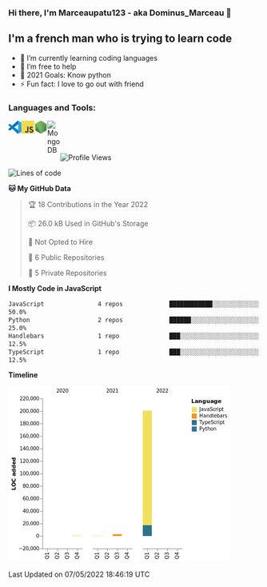 ### Hi there, I'm Marceaupatu123 - aka Dominus_Marceau 👋

## I'm a french man who is trying to learn code

- 🌱 I’m currently learning coding languages
- 👯 I’m free to help
- 🥅 2021 Goals: Know python
- ⚡ Fun fact: I love to go out with friend

### Languages and Tools:

<img align="left" alt="Visual Studio Code" width="26px" src="https://raw.githubusercontent.com/github/explore/80688e429a7d4ef2fca1e82350fe8e3517d3494d/topics/visual-studio-code/visual-studio-code.png" />
<img align="left" alt="JavaScript" width="26px" src="https://raw.githubusercontent.com/github/explore/80688e429a7d4ef2fca1e82350fe8e3517d3494d/topics/javascript/javascript.png" />
<img align="left" alt="Node.js" width="26px" src="https://raw.githubusercontent.com/github/explore/80688e429a7d4ef2fca1e82350fe8e3517d3494d/topics/nodejs/nodejs.png" />
<img align="left" alt="MongoDB" width="26px" src="https://images.ctfassets.net/bx16dovk9m7p/42HrBQWEmcwaommKmaOi4e/46665f123d07ac820bd6f40c13f42380/MongoDB.png" />

</br>
</br>
</br>

<!--START_SECTION:waka-->
![Profile Views](http://img.shields.io/badge/Profile%20Views-0-blue)

![Lines of code](https://img.shields.io/badge/From%20Hello%20World%20I%27ve%20Written-205%20Thousand%20lines%20of%20code-blue)

**🐱 My GitHub Data** 

> 🏆 18 Contributions in the Year 2022
 > 
> 📦 26.0 kB Used in GitHub's Storage 
 > 
> 🚫 Not Opted to Hire
 > 
> 📜 6 Public Repositories 
 > 
> 🔑 5 Private Repositories  
 > 
**I Mostly Code in JavaScript** 

```text
JavaScript               4 repos             ████████████░░░░░░░░░░░░░   50.0% 
Python                   2 repos             ██████░░░░░░░░░░░░░░░░░░░   25.0% 
Handlebars               1 repo              ███░░░░░░░░░░░░░░░░░░░░░░   12.5% 
TypeScript               1 repo              ███░░░░░░░░░░░░░░░░░░░░░░   12.5%

```


**Timeline**

![Chart not found](https://raw.githubusercontent.com/marceaupatu123/marceaupatu123/main/charts/bar_graph.png) 


 Last Updated on 07/05/2022 18:46:19 UTC
<!--END_SECTION:waka-->
